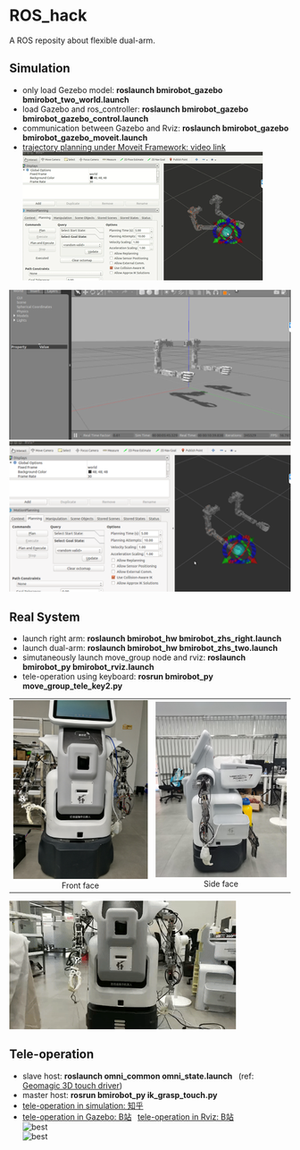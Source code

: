 # ROS_hack
A ROS reposity about flexible dual-arm.
## Simulation
- only load Gezebo model: **roslaunch bmirobot_gazebo bmirobot_two_world.launch**  
- load Gazebo and ros_controller: **roslaunch bmirobot_gazebo bmirobot_gazebo_control.launch**  
- communication between Gazebo and Rviz: **roslaunch bmirobot_gazebo bmirobot_gazebo_moveit.launch**  
- [trajectory planning under Moveit Framework: video link](https://www.bilibili.com/video/BV1S5411Y7DX/)  
![best](Figure/rviz_gazebo.gif) <br />
<a>
    <img class="course-image" src="Figure/gazebo.png">
</a>
<a>
    <img class="course-image" src="Figure/rviz.png">
</a>  </ br> 

## Real System
- launch right arm: **roslaunch bmirobot_hw bmirobot_zhs_right.launch**  
- launch dual-arm: **roslaunch bmirobot_hw bmirobot_zhs_two.launch**  
- simutaneously launch move_group node and rviz: **roslaunch bmirobot_py bmirobot_rviz.launch**  
- tele-operation using keyboard: **rosrun bmirobot_py move_group_tele_key2.py**  
<table>
    <tr>
        <td ><center><img src="Figure/real_system.jpg" width="450">Front face</center></td>
        <td ><center><img src="Figure/robot_side.jpg"  width="450">Side face</center></td>
    </tr>
</table>
<a>
    <img class="course-image" src="Figure/real_system.gif">
</a>

## Tele-operation
- slave host: **roslaunch omni_common omni_state.launch** &ensp;(ref: [Geomagic 3D touch driver](https://github.com/bharatm11/Geomagic_Touch_ROS_Drivers))  
- master host: **rosrun bmirobot_py ik_grasp_touch.py**  
- [tele-operation in simulation: 知乎](https://www.zhihu.com/zvideo/1263759151160860672) 
- [tele-operation in Gazebo: B站](https://www.bilibili.com/video/BV1vK4y1s7YH/) &ensp;[tele-operation in Rviz: B站](https://www.bilibili.com/video/BV1QK4y1s7TJ/)  
![best](Figure/touch_gazebo.gif) <br />
![best](Figure/touch_rviz.gif) <br />

